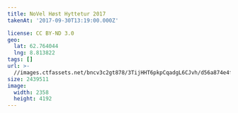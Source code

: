 ```yaml
---
title: NoVel Høst Hyttetur 2017
takenAt: '2017-09-30T13:19:00.000Z'

license: CC BY-ND 3.0
geo:
  lat: 62.764044
  lng: 8.813822
tags: []
url: >-
  //images.ctfassets.net/bncv3c2gt878/3TijHHT6pkpCqadgL6CJvh/d56a874e4f42a295809eae92dc85b77e/novel-hst-hyttetur-2017_37389576096_o
size: 2439511
image:
  width: 2358
  height: 4192
---
```

